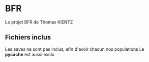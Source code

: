# BFR
Le projet BFR de Thomas KIENTZ

## Fichiers inclus

Les saves ne sont pas inclus, afin d'avoir chacun nos populations
Le __pycache__ est aussi exclu
